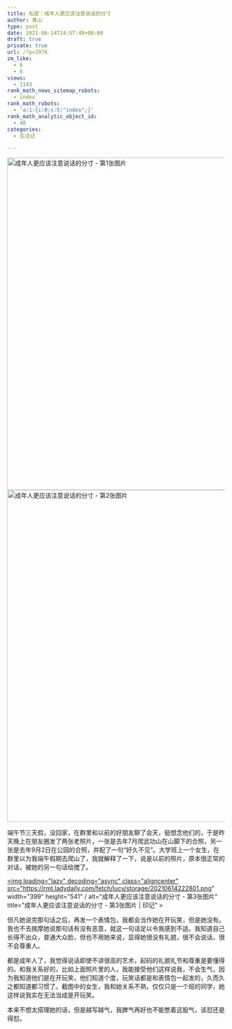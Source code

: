 ```yaml
---
title: 私密：成年人更应该注意说话的分寸
author: 青山
type: post
date: 2021-06-14T14:57:40+00:00
draft: true
private: true
url: /?p=3976
zm_like:
  - 6
  - 6
views:
  - 1143
rank_math_news_sitemap_robots:
  - index
rank_math_robots:
  - 'a:1:{i:0;s:5:"index";}'
rank_math_analytic_object_id:
  - 48
categories:
  - 生活记

---
```

<div class="mgl-root " data-gallery-options="{&quot;image_ids&quot;:[&quot;3978&quot;,&quot;3979&quot;],&quot;id&quot;:&quot;655d55f9d6882&quot;,&quot;size&quot;:&quot;large&quot;,&quot;infinite&quot;:false,&quot;custom_class&quot;:null,&quot;link&quot;:&quot;file&quot;,&quot;is_preview&quot;:false,&quot;updir&quot;:&quot;https:\/\/yinji-1253682336.cos.ap-guangzhou.myqcloud.com\/&quot;,&quot;captions&quot;:&quot;none&quot;,&quot;animation&quot;:false,&quot;layout&quot;:&quot;tiles&quot;,&quot;justified_row_height&quot;:200,&quot;justified_gutter&quot;:5,&quot;masonry_gutter&quot;:5,&quot;masonry_columns&quot;:3,&quot;square_gutter&quot;:5,&quot;square_columns&quot;:5,&quot;cascade_gutter&quot;:5,&quot;class_id&quot;:&quot;mgl-gallery-655d55f9d6882&quot;,&quot;layouts&quot;:[],&quot;tiles_gutter&quot;:5,&quot;tiles_gutter_tablet&quot;:5,&quot;tiles_gutter_mobile&quot;:5,&quot;tiles_density&quot;:&quot;high&quot;,&quot;tiles_density_tablet&quot;:&quot;medium&quot;,&quot;tiles_density_mobile&quot;:&quot;low&quot;,&quot;horizontal_gutter&quot;:5,&quot;horizontal_image_height&quot;:500,&quot;horizontal_hide_scrollbar&quot;:false,&quot;carousel_gutter&quot;:5,&quot;carousel_arrow_nav_enabled&quot;:true,&quot;carousel_dot_nav_enabled&quot;:true,&quot;carousel_image_height&quot;:500,&quot;map_gutter&quot;:10,&quot;map_height&quot;:400}" data-gallery-images="[{&quot;caption&quot;:&quot;&quot;,&quot;meta&quot;:{&quot;width&quot;:2560,&quot;height&quot;:1922,&quot;file&quot;:&quot;2021\/06\/20210614223354-scaled-1.jpg&quot;,&quot;filesize&quot;:450087,&quot;sizes&quot;:{&quot;medium&quot;:{&quot;file&quot;:&quot;20210614223354-scaled-1-300x225.jpg&quot;,&quot;width&quot;:300,&quot;height&quot;:225,&quot;mime-type&quot;:&quot;image\/jpeg&quot;,&quot;filesize&quot;:11270},&quot;large&quot;:{&quot;file&quot;:&quot;20210614223354-scaled-1-1024x769.jpg&quot;,&quot;width&quot;:1024,&quot;height&quot;:769,&quot;mime-type&quot;:&quot;image\/jpeg&quot;,&quot;filesize&quot;:84106},&quot;thumbnail&quot;:{&quot;file&quot;:&quot;20210614223354-scaled-1-150x150.jpg&quot;,&quot;width&quot;:150,&quot;height&quot;:150,&quot;mime-type&quot;:&quot;image\/jpeg&quot;,&quot;filesize&quot;:5110},&quot;medium_large&quot;:{&quot;file&quot;:&quot;20210614223354-scaled-1-768x577.jpg&quot;,&quot;width&quot;:768,&quot;height&quot;:577,&quot;mime-type&quot;:&quot;image\/jpeg&quot;,&quot;filesize&quot;:51657},&quot;1536x1536&quot;:{&quot;file&quot;:&quot;20210614223354-scaled-1-1536x1153.jpg&quot;,&quot;width&quot;:1536,&quot;height&quot;:1153,&quot;mime-type&quot;:&quot;image\/jpeg&quot;,&quot;filesize&quot;:171832},&quot;2048x2048&quot;:{&quot;file&quot;:&quot;20210614223354-scaled-1-2048x1538.jpg&quot;,&quot;width&quot;:2048,&quot;height&quot;:1538,&quot;mime-type&quot;:&quot;image\/jpeg&quot;,&quot;filesize&quot;:286274}},&quot;image_meta&quot;:{&quot;aperture&quot;:&quot;0&quot;,&quot;credit&quot;:&quot;&quot;,&quot;camera&quot;:&quot;&quot;,&quot;caption&quot;:&quot;&quot;,&quot;created_timestamp&quot;:&quot;0&quot;,&quot;copyright&quot;:&quot;&quot;,&quot;focal_length&quot;:&quot;0&quot;,&quot;iso&quot;:&quot;0&quot;,&quot;shutter_speed&quot;:&quot;0&quot;,&quot;title&quot;:&quot;&quot;,&quot;orientation&quot;:&quot;0&quot;,&quot;keywords&quot;:[]}},&quot;id&quot;:&quot;3978&quot;,&quot;img_html&quot;:&quot;<img width=\&quot;1024\&quot; height=\&quot;769\&quot; src=\&quot;https:\/\/yinji-1253682336.cos.ap-guangzhou.myqcloud.com\/2021\/06\/20210614223354-scaled-1-1024x769.jpg\&quot; class=\&quot;wp-image-3978\&quot; alt=\&quot;\&quot; draggable=\&quot;\&quot; srcset=\&quot;https:\/\/yinji-1253682336.cos.ap-guangzhou.myqcloud.com\/2021\/06\/20210614223354-scaled-1-1024x769.jpg 1024w, https:\/\/yinji-1253682336.cos.ap-guangzhou.myqcloud.com\/2021\/06\/20210614223354-scaled-1-300x225.jpg 300w, https:\/\/yinji-1253682336.cos.ap-guangzhou.myqcloud.com\/2021\/06\/20210614223354-scaled-1-768x577.jpg 768w, https:\/\/yinji-1253682336.cos.ap-guangzhou.myqcloud.com\/2021\/06\/20210614223354-scaled-1-1536x1153.jpg 1536w, https:\/\/yinji-1253682336.cos.ap-guangzhou.myqcloud.com\/2021\/06\/20210614223354-scaled-1-2048x1538.jpg 2048w\&quot; sizes=\&quot;(max-width: 1024px) 100vw, 1024px\&quot; \/>&quot;,&quot;link_href&quot;:&quot;https:\/\/yinji-1253682336.cos.ap-guangzhou.myqcloud.com\/2021\/06\/20210614223354-scaled-1.jpg&quot;,&quot;link_target&quot;:&quot;_self&quot;,&quot;link_rel&quot;:null,&quot;attributes&quot;:{&quot;data-mgl-id&quot;:&quot;3978&quot;,&quot;data-mgl-width&quot;:&quot;2560&quot;,&quot;data-mgl-height&quot;:&quot;1922&quot;},&quot;orientation&quot;:&quot;o&quot;},{&quot;caption&quot;:&quot;&quot;,&quot;meta&quot;:{&quot;width&quot;:1440,&quot;height&quot;:1080,&quot;file&quot;:&quot;2021\/06\/20210614223331.jpg&quot;,&quot;filesize&quot;:348340,&quot;sizes&quot;:{&quot;medium&quot;:{&quot;file&quot;:&quot;20210614223331-300x225.jpg&quot;,&quot;width&quot;:300,&quot;height&quot;:225,&quot;mime-type&quot;:&quot;image\/jpeg&quot;,&quot;filesize&quot;:19842},&quot;large&quot;:{&quot;file&quot;:&quot;20210614223331-1024x768.jpg&quot;,&quot;width&quot;:1024,&quot;height&quot;:768,&quot;mime-type&quot;:&quot;image\/jpeg&quot;,&quot;filesize&quot;:172196},&quot;thumbnail&quot;:{&quot;file&quot;:&quot;20210614223331-150x150.jpg&quot;,&quot;width&quot;:150,&quot;height&quot;:150,&quot;mime-type&quot;:&quot;image\/jpeg&quot;,&quot;filesize&quot;:7841},&quot;medium_large&quot;:{&quot;file&quot;:&quot;20210614223331-768x576.jpg&quot;,&quot;width&quot;:768,&quot;height&quot;:576,&quot;mime-type&quot;:&quot;image\/jpeg&quot;,&quot;filesize&quot;:103662}},&quot;image_meta&quot;:{&quot;aperture&quot;:&quot;0&quot;,&quot;credit&quot;:&quot;&quot;,&quot;camera&quot;:&quot;&quot;,&quot;caption&quot;:&quot;&quot;,&quot;created_timestamp&quot;:&quot;0&quot;,&quot;copyright&quot;:&quot;&quot;,&quot;focal_length&quot;:&quot;0&quot;,&quot;iso&quot;:&quot;0&quot;,&quot;shutter_speed&quot;:&quot;0&quot;,&quot;title&quot;:&quot;&quot;,&quot;orientation&quot;:&quot;0&quot;,&quot;keywords&quot;:[]}},&quot;id&quot;:&quot;3979&quot;,&quot;img_html&quot;:&quot;<img width=\&quot;1024\&quot; height=\&quot;768\&quot; src=\&quot;https:\/\/yinji-1253682336.cos.ap-guangzhou.myqcloud.com\/2021\/06\/20210614223331-1024x768.jpg\&quot; class=\&quot;wp-image-3979\&quot; alt=\&quot;\&quot; draggable=\&quot;\&quot; srcset=\&quot;https:\/\/yinji-1253682336.cos.ap-guangzhou.myqcloud.com\/2021\/06\/20210614223331-1024x768.jpg 1024w, https:\/\/yinji-1253682336.cos.ap-guangzhou.myqcloud.com\/2021\/06\/20210614223331-300x225.jpg 300w, https:\/\/yinji-1253682336.cos.ap-guangzhou.myqcloud.com\/2021\/06\/20210614223331-768x576.jpg 768w, https:\/\/yinji-1253682336.cos.ap-guangzhou.myqcloud.com\/2021\/06\/20210614223331.jpg 1440w\&quot; sizes=\&quot;(max-width: 1024px) 100vw, 1024px\&quot; \/>&quot;,&quot;link_href&quot;:&quot;https:\/\/yinji-1253682336.cos.ap-guangzhou.myqcloud.com\/2021\/06\/20210614223331.jpg&quot;,&quot;link_target&quot;:&quot;_self&quot;,&quot;link_rel&quot;:null,&quot;attributes&quot;:{&quot;data-mgl-id&quot;:&quot;3979&quot;,&quot;data-mgl-width&quot;:&quot;1440&quot;,&quot;data-mgl-height&quot;:&quot;1080&quot;},&quot;orientation&quot;:&quot;o&quot;}]" data-atts="{&quot;size&quot;:&quot;large&quot;,&quot;link&quot;:&quot;file&quot;,&quot;columns&quot;:&quot;2&quot;,&quot;ids&quot;:&quot;3978,3979&quot;}">
  <div class="mgl-gallery-container">
  </div>
  
  <div class="mgl-gallery-images">
    <a href="https://yinji-1253682336.cos.ap-guangzhou.myqcloud.com/2021/06/20210614223354-scaled-1.jpg" target="_self" rel="" loading="lazy" rel="sponsored" data-fancybox="gallery"><img loading="lazy" decoding="async" width="1024" height="769" src="https://yinji-1253682336.cos.ap-guangzhou.myqcloud.com/2021/06/20210614223354-scaled-1-1024x769.jpg" class="wp-image-3978" draggable="" srcset="https://yinji-1253682336.cos.ap-guangzhou.myqcloud.com/2021/06/20210614223354-scaled-1-1024x769.jpg 1024w, https://yinji-1253682336.cos.ap-guangzhou.myqcloud.com/2021/06/20210614223354-scaled-1-300x225.jpg 300w, https://yinji-1253682336.cos.ap-guangzhou.myqcloud.com/2021/06/20210614223354-scaled-1-768x577.jpg 768w, https://yinji-1253682336.cos.ap-guangzhou.myqcloud.com/2021/06/20210614223354-scaled-1-1536x1153.jpg 1536w, https://yinji-1253682336.cos.ap-guangzhou.myqcloud.com/2021/06/20210614223354-scaled-1-2048x1538.jpg 2048w" sizes="(max-width: 1024px) 100vw, 1024px" / alt="成年人更应该注意说话的分寸 - 第1张图片" title="成年人更应该注意说话的分寸 - 第1张图片 | 印记" ></a><a href="https://yinji-1253682336.cos.ap-guangzhou.myqcloud.com/2021/06/20210614223331.jpg" target="_self" rel="" loading="lazy" rel="sponsored" data-fancybox="gallery"><img loading="lazy" decoding="async" width="1024" height="768" src="https://yinji-1253682336.cos.ap-guangzhou.myqcloud.com/2021/06/20210614223331-1024x768.jpg" class="wp-image-3979" draggable="" srcset="https://yinji-1253682336.cos.ap-guangzhou.myqcloud.com/2021/06/20210614223331-1024x768.jpg 1024w, https://yinji-1253682336.cos.ap-guangzhou.myqcloud.com/2021/06/20210614223331-300x225.jpg 300w, https://yinji-1253682336.cos.ap-guangzhou.myqcloud.com/2021/06/20210614223331-768x576.jpg 768w, https://yinji-1253682336.cos.ap-guangzhou.myqcloud.com/2021/06/20210614223331.jpg 1440w" sizes="(max-width: 1024px) 100vw, 1024px" / alt="成年人更应该注意说话的分寸 - 第2张图片" title="成年人更应该注意说话的分寸 - 第2张图片 | 印记" ></a>
  </div>
</div>

端午节三天假，没回家，在群里和以前的好朋友聊了会天，挺想念他们的，于是昨天晚上在朋友圈发了两张老照片，一张是去年7月爬武功山在山脚下的合照，另一张是去年9月2日在公园的合照，并配了一句“好久不见”。大学班上一个女生，在群里以为我端午假期去爬山了，我就解释了一下，说是以前的照片，原本很正常的对话，被她的另一句话给搅了。

<a href="https://rmt.ladydaily.com/fetch/lucy/storage/20210614222801.png" loading="lazy" rel="sponsored" data-fancybox="gallery"><img loading="lazy" decoding="async" class="aligncenter" src="https://rmt.ladydaily.com/fetch/lucy/storage/20210614222801.png" width="399" height="541" / alt="成年人更应该注意说话的分寸 - 第3张图片" title="成年人更应该注意说话的分寸 - 第3张图片 | 印记" ></a>

但凡她说完那句话之后，再发一个表情包，我都会当作她在开玩笑，但是她没有。我也不去揣摩她说那句话有没有恶意，就这一句话足以令我感到不适。我知道自己长得不出众，普通大众脸，但也不用她来说，显得她很没有礼貌，很不会说话，很不会尊重人。

都是成年人了，我觉得说话即使不讲很高的艺术，起码的礼貌礼节和尊重是要懂得的。和我关系好的，比如上面照片里的人，我能接受他们这样说我，不会生气，因为我知道他们是在开玩笑，他们知道个度，玩笑话都是和表情包一起发的，久而久之都知道都习惯了。截图中的女生，我和她关系不熟，仅仅只是一个班的同学，她这样说我实在无法当成是开玩笑。

本来不想太搭理她的话，但是越写越气，我脾气再好也不能憋着这股气，该怼还是得怼。